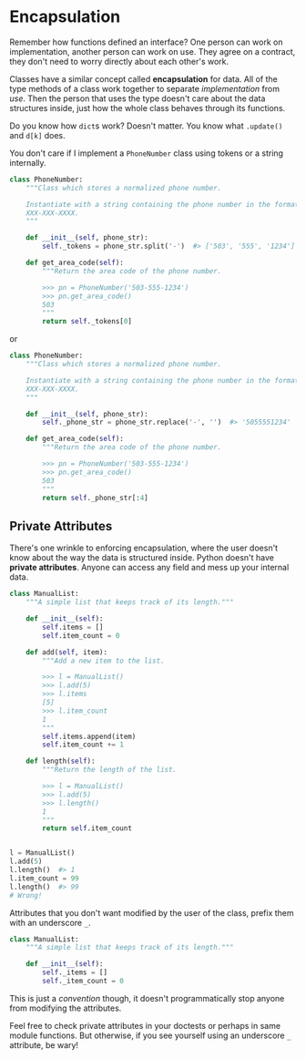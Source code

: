 # Encapsulation

Remember how functions defined an interface?
One person can work on implementation, another person can work on use.
They agree on a contract, they don't need to worry directly about each other's work.

Classes have a similar concept called **encapsulation** for data.
All of the type methods of a class work together to separate _implementation_ from _use_.
Then the person that uses the type doesn't care about the data structures inside, just how the whole class behaves through its functions.

Do you know how `dict`s work?
Doesn't matter.
You know what `.update()` and `d[k]` does.

You don't care if I implement a `PhoneNumber` class using tokens or a string internally.

```py
class PhoneNumber:
    """Class which stores a normalized phone number.

    Instantiate with a string containing the phone number in the format
    XXX-XXX-XXXX.
    """

    def __init__(self, phone_str):
        self._tokens = phone_str.split('-')  #> ['503', '555', '1234']

    def get_area_code(self):
        """Return the area code of the phone number.

        >>> pn = PhoneNumber('503-555-1234')
        >>> pn.get_area_code()
        503
        """
        return self._tokens[0]
```

or

```py
class PhoneNumber:
    """Class which stores a normalized phone number.

    Instantiate with a string containing the phone number in the format
    XXX-XXX-XXXX.
    """

    def __init__(self, phone_str):
        self._phone_str = phone_str.replace('-', '')  #> '5055551234'

    def get_area_code(self):
        """Return the area code of the phone number.

        >>> pn = PhoneNumber('503-555-1234')
        >>> pn.get_area_code()
        503
        """
        return self._phone_str[:4]
```

## Private Attributes

There's one wrinkle to enforcing encapsulation, where the user doesn't know about the way the data is structured inside.
Python doesn't have **private attributes**.
Anyone can access any field and mess up your internal data.

```py
class ManualList:
    """A simple list that keeps track of its length."""

    def __init__(self):
        self.items = []
        self.item_count = 0

    def add(self, item):
        """Add a new item to the list.

        >>> l = ManualList()
        >>> l.add(5)
        >>> l.items
        [5]
        >>> l.item_count
        1
        """
        self.items.append(item)
        self.item_count += 1

    def length(self):
        """Return the length of the list.

        >>> l = ManualList()
        >>> l.add(5)
        >>> l.length()
        1
        """
        return self.item_count


l = ManualList()
l.add(5)
l.length()  #> 1
l.item_count = 99
l.length()  #> 99
# Wrong!
```

Attributes that you don't want modified by the user of the class, prefix them with an underscore `_`.

```py
class ManualList:
    """A simple list that keeps track of its length."""

    def __init__(self):
        self._items = []
        self._item_count = 0
```

This is just a _convention_ though, it doesn't programmatically stop anyone from modifying the attributes.

Feel free to check private attributes in your doctests or perhaps in same module functions.
But otherwise, if you see yourself using an underscore `_` attribute, be wary!
